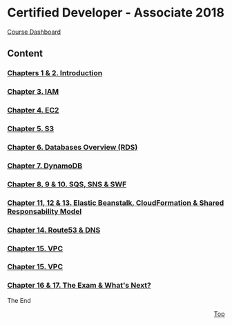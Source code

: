 <a id="top" />

# Certified Developer - Associate 2018
[Course Dashboard](https://acloud.guru/course/aws-certified-developer-associate/dashboard)

## Content

### [Chapters 1 & 2. Introduction](01-02-intro-and-overview/readme.md)
### [Chapter 3. IAM](03-iam-sts-ad-wif/readme.md)
### [Chapter 4. EC2](04-ec2/readme.md)
### [Chapter 5. S3](05-s3/readme.md)
### [Chapter 6. Databases Overview (RDS)](06-07-ddbb/readme.md)
### [Chapter 7. DynamoDB](06-07-ddbb/readme.md)
### [Chapter 8, 9 & 10. SQS, SNS & SWF](08-09-10-sqs-sns-swf/readme.md)
### [Chapter 11, 12 & 13. Elastic Beanstalk, CloudFormation & Shared Responsability Model](11-12-13-beanstalk-cf-shared-resp/readme.md)
### [Chapter 14. Route53 & DNS](14-route-53-and-dns/readme.md)
### [Chapter 15. VPC](15-vpc/readme.md)
### [Chapter 15. VPC](15-vpc/readme.md)
### [Chapter 16 & 17. The Exam & What's Next?](16-17-the-exam-and-what-next/readme.md)

The End

<p align="right"><a href="#top">Top</a></p>